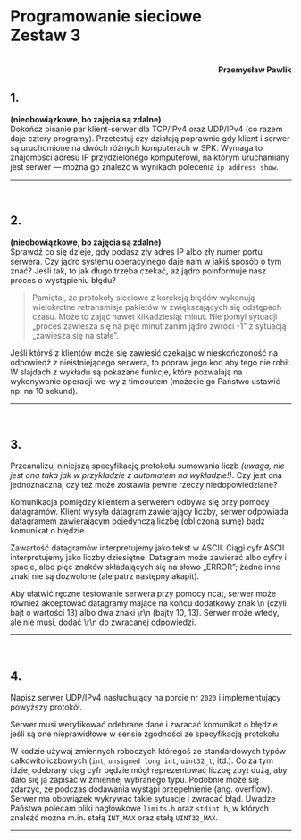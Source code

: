 # **Programowanie sieciowe** <br/> **Zestaw 3**
<br>
<div style="text-align: right"><b>Przemysław Pawlik</b></div>

## **1.**
**(nieobowiązkowe, bo zajęcia są zdalne)**
<br>
 Dokończ pisanie par klient-serwer dla TCP/IPv4 oraz UDP/IPv4 (co razem daje cztery programy). Przetestuj czy działają poprawnie gdy klient i serwer są uruchomione na dwóch różnych komputerach w SPK. Wymaga to znajomości adresu IP przydzielonego komputerowi, na którym uruchamiany jest serwer — można go znaleźć w wynikach polecenia `ip address show`.

----------
<br>

## **2.**
**(nieobowiązkowe, bo zajęcia są zdalne)** 
<br>
Sprawdź co się dzieje, gdy podasz zły adres IP albo zły numer portu serwera. Czy jądro systemu operacyjnego daje nam w jakiś sposób o tym znać? Jeśli tak, to jak długo trzeba czekać, aż jądro poinformuje nasz proces o wystąpieniu błędu?

>Pamiętaj, że protokoły sieciowe z korekcją błędów wykonują wielokrotne retransmisje pakietów w zwiększających się odstępach czasu. Może to zająć nawet kilkadziesiąt minut. Nie pomyl sytuacji „proces zawiesza się na pięć minut zanim jądro zwróci -1” z sytuacją „zawiesza się na stałe”.

Jeśli któryś z klientów może się zawiesić czekając w nieskończoność na odpowiedź z nieistniejącego serwera, to popraw jego kod aby tego nie robił. W slajdach z wykładu są pokazane funkcje, które pozwalają na wykonywanie operacji we-wy z timeoutem (możecie go Państwo ustawić np. na 10 sekund).

----------
<br>

## **3.**
Przeanalizuj niniejszą specyfikację protokołu sumowania liczb *(uwaga, nie jest ona taka jak w przykładzie z automatem na wykładzie!)*. Czy jest ona jednoznaczna, czy też może zostawia pewne rzeczy niedopowiedziane?

Komunikacja pomiędzy klientem a serwerem odbywa się przy pomocy datagramów. Klient wysyła datagram zawierający liczby, serwer odpowiada datagramem zawierającym pojedynczą liczbę (obliczoną sumę) bądź komunikat o błędzie.

Zawartość datagramów interpretujemy jako tekst w ASCII. Ciągi cyfr ASCII interpretujemy jako liczby dziesiętne. Datagram może zawierać albo cyfry i spacje, albo pięć znaków składających się na słowo „ERROR”; żadne inne znaki nie są dozwolone (ale patrz następny akapit).

Aby ułatwić ręczne testowanie serwera przy pomocy ncat, serwer może również akceptować datagramy mające na końcu dodatkowy znak \n (czyli bajt o wartości 13) albo dwa znaki \r\n (bajty 10, 13). Serwer może wtedy, ale nie musi, dodać \r\n do zwracanej odpowiedzi.

----------
<br>

## **4.**
Napisz serwer UDP/IPv4 nasłuchujący na porcie nr `2020` i implementujący powyższy protokół.

Serwer musi weryfikować odebrane dane i zwracać komunikat o błędzie jeśli są one nieprawidłowe w sensie zgodności ze specyfikacją protokołu.

W kodzie używaj zmiennych roboczych któregoś ze standardowych typów całkowitoliczbowych (`int`, `unsigned long int`, `uint32_t`, itd.). Co za tym idzie, odebrany ciąg cyfr będzie mógł reprezentować liczbę zbyt dużą, aby dało się ją zapisać w zmiennej wybranego typu. Podobnie może się zdarzyć, że podczas dodawania wystąpi przepełnienie (ang. overflow). Serwer ma obowiązek wykrywać takie sytuacje i zwracać błąd. Uwadze Państwa polecam pliki nagłówkowe `limits.h` oraz `stdint.h`, w których znaleźć można m.in. stałą `INT_MAX` oraz stałą `UINT32_MAX`.

----------
<br>


